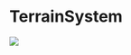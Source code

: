# TerrainSystem
![](https://github.com/liruntu2333/TerrainSystem/blob/rtCompress/screenshot.png?raw=true)

